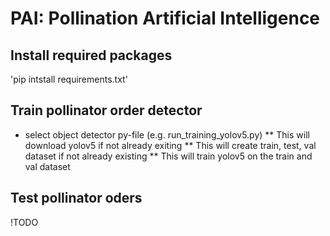 # PAI: Pollination Artificial Intelligence


## Install required packages
'pip intstall requirements.txt'

## Train pollinator order detector

* select object detector py-file (e.g. run_training_yolov5.py)
** This will download yolov5 if not already exiting
** This will create train, test, val dataset if not already existing
** This will train yolov5 on the train and val dataset

## Test pollinator oders
!TODO